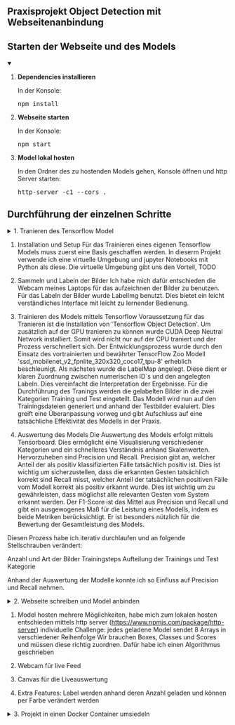 ## Praxisprojekt Object Detection mit Webseitenanbindung

## Starten der Webseite und des Models
<details open>
<summary> </summary>
<ol>
<li><strong>Dependencies installieren</strong></li>
  <p>In der Konsole: <br>
  <pre>npm install</pre></p>
<li><strong>Webseite starten</strong></li>
  <p>In der Konsole: <br>
  <pre>npm start </pre></p>
<li><strong>Model lokal hosten</strong></li>
  <p>In den Ordner des zu hostenden Models gehen, Konsole öffnen und http Server starten:<br>
    <pre>http-server -c1 --cors .</pre></p>
</ol>
</details>

## Durchführung der einzelnen Schritte
<details>
<summary>1. Tranieren des Tensorflow Model</summary>
</details>

1. Installation und Setup
Für das Trainieren eines eigenen Tensorflow Models muss zuerst eine Basis geschaffen werden.
In dieserm Projekt verwende ich eine virtuelle Umgebung und jupyter Notebooks mit Python als diese.
Die virtuelle Umgebung gibt uns den Vorteil, TODO

2. Sammeln und Labeln der Bilder
Ich habe mich dafür entschieden die Webcam meines Laptops für das aufzeichnen der Bilder zu benutzen.
Für das Labeln der Bilder wurde LabelImg benutzt. Dies bietet ein leicht verständliches Interface mit leicht zu lernender Bedienung.

3. Trainieren des Models mittels Tensorflow
Voraussetzung für das Tranieren ist die Installation von 'Tensorflow Object Detection'.
Um zusätzlich auf der GPU tranieren zu können wurde CUDA Deep Neutral Network installiert. Somit wird nicht nur auf der CPU traniert und der Prozess verschnellert sich.
Der Entwicklungsprozess wurde durch den Einsatz des vortrainierten und bewährter TensorFlow Zoo Modell 'ssd_mobilenet_v2_fpnlite_320x320_coco17_tpu-8' erheblich beschleunigt.
Als nächstes wurde die LabelMap angelegt. Diese dient er klaren Zuordnung zwischen numerischen ID´s und den angelegten Labeln. Dies vereinfacht die Interpretation der Ergebnisse.
Für die Durchführung des Tranings werden die gelabelten Bilder in die zwei Kategorien Training und Test eingeteilt.
Das Modell wird nun auf den Trainingsdateien generiert und anhand der Testbilder evaluiert. Dies greift eine Überanpassung vorweg und gibt Aufschluss auf eine tatsächliche Effektivität des Modells in der Praxis.

4. Auswertung des Models
Die Auswertung des Models erfolgt mittels Tensorboard. Dies ermöglicht eine Visualisierung verschiedener Kategorien und ein schnelleres Verständnis anhand Skalenwerten.
Hervorzuheben sind Precision und Recall.
Precision gibt an, welcher Anteil der als positiv klassifizierten Fälle tatsächlich positiv ist. Dies ist wichtig um sicherzustellen, dass die erkannten Gesten tatsächlich korrekt sind
Recall misst, welcher Anteil der tatsächlichen positiven Fälle vom Modell korrekt als positiv erkannt wurde. Dies ist wichtig um zu gewährleisten, dass möglichst alle relevanten Gesten vom System erkannt werden.
Der F1-Score ist das Mittel aus Precision und Recall und gibt ein ausgewogenes Maß für die Leistung eines Modells, indem es beide Metriken berücksichtigt. Er ist besonders nützlich für die Bewertung der Gesamtleistung des Models.

Diesen Prozess habe ich iterativ durchlaufen und an folgende Stellschrauben verändert:

Anzahl und Art der Bilder
Trainingsteps
Aufteilung der Trainings und Test Kategorie

Anhand der Auswertung der Modelle konnte ich so Einfluss auf Precision und Recall nehmen.

<details>
<summary>2. Webseite schreiben und Model anbinden</summary>
</details>

1. Model hosten
   mehrere Möglichkeiten, habe mich zum lokalen hosten entschieden mittels http server (https://www.npmjs.com/package/http-server)
   individuelle Challenge: jedes geladene Model sendet 8 Arrays in verschiedener Reihenfolge
   Wir brauchen Boxes, Classes und Scores und müssen diese richtig zuordnen. Dafür habe ich einen Algorithmus geschrieben

3. Webcam für live Feed

4. Canvas für die Liveauswertung

5. Extra Features: Label werden anhand deren Anzahl geladen und können per Farbe verändert werden 


<details>
<summary>3. Projekt in einen Docker Container umsiedeln</summary>
</details>

